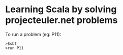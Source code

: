 Learning Scala by solving projecteuler.net problems
=============

To run a problem (eg: P11):

    >$sbt 
    >run P11
